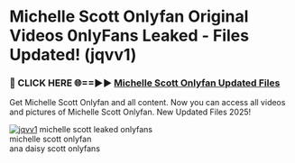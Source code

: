 # Michelle Scott Onlyfan Original Videos 0nlyFans Leaked - Files Updated! (jqvv1)

<h3>🔴 CLICK HERE 🌐==►► <a href="https://tinyurl.com/2wckxsce" rel="nofollow">Michelle Scott Onlyfan Updated Files</a></h3>

Get Michelle Scott Onlyfan and all content. Now you can access all videos and pictures of Michelle Scott Onlyfan. New Updated Files 2025!

[![jqvv1](https://i.imgur.com/AFduVYN.gif)](https://tinyurl.com/2wckxsce)
michelle scott leaked onlyfans<br>
michelle scott onlyfan<br>
ana daisy scott onlyfans
